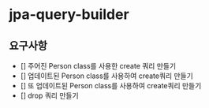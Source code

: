 # jpa-query-builder

## 요구사항
- [] 주어진 Person class를 사용한 create 쿼리 만들기
- [] 업데이트된 Person class를 사용하여 create쿼리 만들기
- [] 또 업데이트된 Person class를 사용하여 create쿼리 만들기
- [] drop 쿼리 만들기